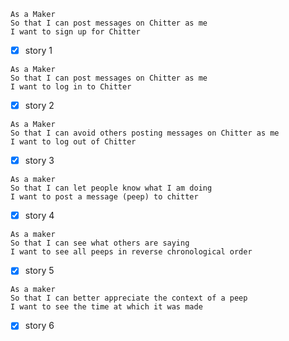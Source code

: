 ```
As a Maker
So that I can post messages on Chitter as me
I want to sign up for Chitter
```
- [x] story 1

```
As a Maker
So that I can post messages on Chitter as me
I want to log in to Chitter
```
- [x] story 2

```
As a Maker
So that I can avoid others posting messages on Chitter as me
I want to log out of Chitter
```
- [x] story 3

```
As a maker
So that I can let people know what I am doing
I want to post a message (peep) to chitter
```
- [x] story 4

```
As a maker
So that I can see what others are saying
I want to see all peeps in reverse chronological order
```
- [x] story 5

```
As a maker
So that I can better appreciate the context of a peep
I want to see the time at which it was made
```
- [x] story 6
